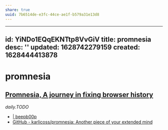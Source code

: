 ```yaml
---
share: true
uuid: 7b6514de-e3fc-44ce-ae1f-b579a31e13d8
---
```

---
id: YiNDo1EQqEKNTtp8VvGiV
title: promnesia
desc: ''
updated: 1628742279159
created: 1628444413878
---
# promnesia
[Promnesia, A journey in fixing browser history](https://beepb00p.xyz/promnesia.html)
-------------------------------------------------------------------------------------

_daily.TODO_

* [ | beepb00p](https://beepb00p.xyz/promnesia.html)
* [GitHub - karlicoss/promnesia: Another piece of your extended mind](https://github.com/karlicoss/promnesia)
